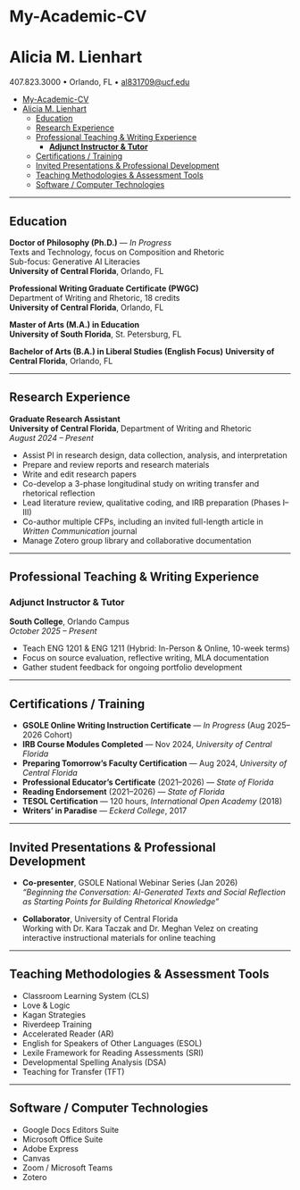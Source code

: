 # My-Academic-CV
# Alicia M. Lienhart

407.823.3000 • Orlando, FL • al831709@ucf.edu  

<!-- TOC -->
- [My-Academic-CV](#my-academic-cv)
- [Alicia M. Lienhart](#alicia-m-lienhart)
  - [Education](#education)
  - [Research Experience](#research-experience)
  - [Professional Teaching \& Writing Experience](#professional-teaching--writing-experience)
    - [**Adjunct Instructor \& Tutor**](#adjunct-instructor--tutor)
  - [Certifications / Training](#certifications--training)
  - [Invited Presentations \& Professional Development](#invited-presentations--professional-development)
  - [Teaching Methodologies \& Assessment Tools](#teaching-methodologies--assessment-tools)
  - [Software / Computer Technologies](#software--computer-technologies)
<!-- /TOC -->

---

## Education

**Doctor of Philosophy (Ph.D.)** — *In Progress*  
Texts and Technology, focus on Composition and Rhetoric  
Sub-focus: Generative AI Literacies  
**University of Central Florida**, Orlando, FL  

**Professional Writing Graduate Certificate (PWGC)**   
Department of Writing and Rhetoric, 18 credits  
**University of Central Florida**, Orlando, FL  

**Master of Arts (M.A.) in Education**   
**University of South Florida**, St. Petersburg, FL  

**Bachelor of Arts (B.A.) in Liberal Studies (English Focus)**
**University of Central Florida**, Orlando, FL  

---

## Research Experience

**Graduate Research Assistant**  
**University of Central Florida**, Department of Writing and Rhetoric  
*August 2024 – Present*

- Assist PI in research design, data collection, analysis, and interpretation
- Prepare and review reports and research materials
- Write and edit research papers
- Co-develop a 3-phase longitudinal study on writing transfer and rhetorical reflection
- Lead literature review, qualitative coding, and IRB preparation (Phases I–III)
- Co-author multiple CFPs, including an invited full-length article in *Written Communication* journal
- Manage Zotero group library and collaborative documentation

---

## Professional Teaching & Writing Experience

### **Adjunct Instructor & Tutor**  
**South College**, Orlando Campus  
*October 2025 – Present*

- Teach ENG 1201 & ENG 1211 (Hybrid: In-Person & Online, 10-week terms)
- Focus on source evaluation, reflective writing, MLA documentation
- Gather student feedback for ongoing portfolio development

---

## Certifications / Training

- **GSOLE Online Writing Instruction Certificate** — *In Progress* (Aug 2025–2026 Cohort)
- **IRB Course Modules Completed** — Nov 2024, *University of Central Florida*
- **Preparing Tomorrow’s Faculty Certification** — Aug 2024, *University of Central Florida*
- **Professional Educator’s Certificate** (2021–2026) — *State of Florida*
- **Reading Endorsement** (2021–2026) — *State of Florida*
- **TESOL Certification** — 120 hours, *International Open Academy* (2018)
- **Writers’ in Paradise** — *Eckerd College*, 2017

---

## Invited Presentations & Professional Development

- **Co-presenter**, GSOLE National Webinar Series (Jan 2026)  
  *“Beginning the Conversation: AI-Generated Texts and Social Reflection as Starting Points for Building Rhetorical Knowledge”*

- **Collaborator**, University of Central Florida  
  Working with Dr. Kara Taczak and Dr. Meghan Velez on creating interactive instructional materials for online teaching

---

## Teaching Methodologies & Assessment Tools

- Classroom Learning System (CLS)  
- Love & Logic  
- Kagan Strategies  
- Riverdeep Training  
- Accelerated Reader (AR)  
- English for Speakers of Other Languages (ESOL)  
- Lexile Framework for Reading Assessments (SRI)  
- Developmental Spelling Analysis (DSA)  
- Teaching for Transfer (TFT)

---

## Software / Computer Technologies

- Google Docs Editors Suite  
- Microsoft Office Suite  
- Adobe Express  
- Canvas  
- Zoom / Microsoft Teams  
- Zotero
  
  
